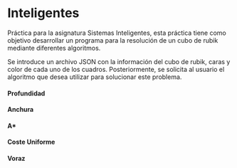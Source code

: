 # Inteligentes

Práctica para la asignatura Sistemas Inteligentes, esta práctica tiene como objetivo desarrollar un programa para la resolución de un cubo de rubik mediante diferentes algoritmos.

Se introduce un archivo JSON con la información del cubo de rubik, caras y color de cada uno de los cuadros. Posteriormente, se solicita al usuario el algoritmo que desea utilizar para solucionar este problema.

#### Profundidad
#### Anchura
#### A*
#### Coste Uniforme 
#### Voraz
